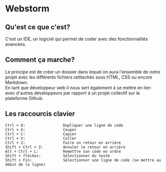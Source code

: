 # Webstorm  

## Qu'est ce que c'est?  
C'est un IDE, un logiciel qui permet de coder avec des fonctionnalités avancées. 

## Comment ça marche?  
Le principe est de créer un dossier dans lequel on aura l'ensemble de notre projet avec les différents fichiers ratttachés  sous HTML, CSS ou encore Markdown.  
En tant que développeur web il nous sert également à se mettre en lien avec d'autres développeurs par rapport à un projet collectif sur la plateforme Github.
 
## Les raccourcis clavier  
  
    Ctrl + D:                 Dupliquer une ligne de code
    Ctrl + X:                 Couper
    Ctrl + C:                 Copier
    Ctrl + V:                 Coller
    Ctrl + Z:                 Faire un retour en arrière
    Shift + Ctrl + Z:         Annuler le retour en arrière
    Alt + Ctrl + L:           Remettre son code en ordre
    Shift + flèches:          Sélectionner du texte
    Shift + Fin:              Sélectionner une ligne de code (se mettre au début de la ligne)




 
